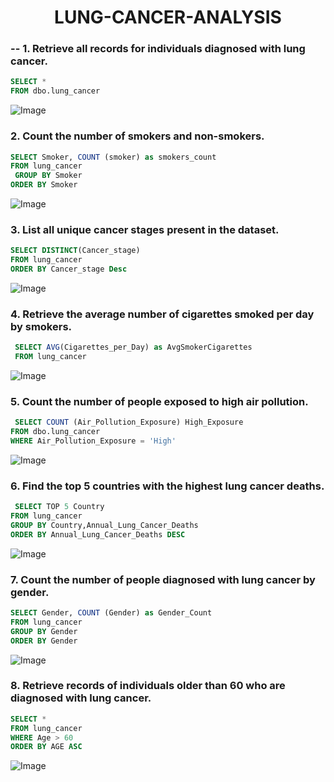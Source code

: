 ##  <h1 align="center"> LUNG-CANCER-ANALYSIS</h1>

###  -- 1. Retrieve all records for individuals diagnosed with lung cancer.

```sql
SELECT *
FROM dbo.lung_cancer

```
![Image](https://github.com/user-attachments/assets/aa409c2a-4b56-4cbc-ae9d-ab3a01fb88d2)  


###  2. Count the number of smokers and non-smokers.

```sql
SELECT Smoker, COUNT (smoker) as smokers_count
FROM lung_cancer
 GROUP BY Smoker
ORDER BY Smoker
```

![Image](https://github.com/user-attachments/assets/11d43abd-94fd-4936-bc24-c05182bfed06)  


### 3. List all unique cancer stages present in the dataset.

```sql
SELECT DISTINCT(Cancer_stage)
FROM lung_cancer
ORDER BY Cancer_stage Desc
```
![Image](https://github.com/user-attachments/assets/9497f4b0-dc5e-4267-8607-8e3c8cbc041a)  


### 4. Retrieve the average number of cigarettes smoked per day by smokers.
```sql
 SELECT AVG(Cigarettes_per_Day) as AvgSmokerCigarettes
 FROM lung_cancer
```
![Image](https://github.com/user-attachments/assets/3772121e-fb29-41ea-9556-017385b4a834)  

### 5. Count the number of people exposed to high air pollution.

```sql
 SELECT COUNT (Air_Pollution_Exposure) High_Exposure
FROM dbo.lung_cancer
WHERE Air_Pollution_Exposure = 'High'
```
![Image](https://github.com/user-attachments/assets/0e53c735-63c7-4118-a230-b1f93c41b2f5)  

### 6. Find the top 5 countries with the highest lung cancer deaths.
```sql
 SELECT TOP 5 Country
FROM lung_cancer
GROUP BY Country,Annual_Lung_Cancer_Deaths
ORDER BY Annual_Lung_Cancer_Deaths DESC
```
![Image](https://github.com/user-attachments/assets/3f37da7e-a24b-4283-b5b9-de2f86c8f7c6)  


### 7. Count the number of people diagnosed with lung cancer by gender.
```sql
SELECT Gender, COUNT (Gender) as Gender_Count
FROM lung_cancer
GROUP BY Gender
ORDER BY Gender
```
![Image](https://github.com/user-attachments/assets/c5fcb860-8a51-47a4-8d80-a0f413ab88e3)


### 8. Retrieve records of individuals older than 60 who are diagnosed with lung cancer.
```sql
SELECT *
FROM lung_cancer
WHERE Age > 60
ORDER BY AGE ASC
```
![Image](https://github.com/user-attachments/assets/0cab300d-8b4a-446f-af9a-538e8ffba5f8)

